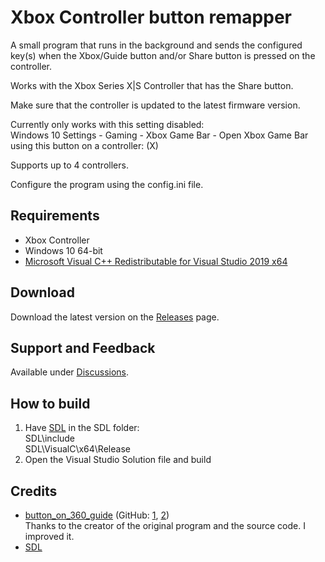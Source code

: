 # Xbox Controller button remapper

A small program that runs in the background and sends the configured key(s) when the Xbox/Guide button and/or Share button is pressed on the controller.

Works with the Xbox Series X|S Controller that has the Share button.

Make sure that the controller is updated to the latest firmware version.

Currently only works with this setting disabled:\
Windows 10 Settings - Gaming - Xbox Game Bar - Open Xbox Game Bar using this button on a controller: (X)

Supports up to 4 controllers.

Configure the program using the config.ini file.

## Requirements
- Xbox Controller
- Windows 10 64-bit
- [Microsoft Visual C++ Redistributable for Visual Studio 2019 x64](https://visualstudio.microsoft.com/downloads/#microsoft-visual-c-redistributable-for-visual-studio-2019)

## Download
Download the latest version on the [Releases](https://github.com/Adam777Z/xbox-controller-button-remapper/releases/latest) page.

## Support and Feedback
Available under [Discussions](https://github.com/Adam777Z/xbox-controller-button-remapper/discussions).

## How to build
1. Have [SDL](https://github.com/libsdl-org/SDL) in the SDL folder:\
SDL\include\
SDL\VisualC\x64\Release
2. Open the Visual Studio Solution file and build

## Credits
- [button_on_360_guide](https://www.reddit.com/r/emulation/comments/1goval/any_way_to_map_the_middle_xbox_360_button/camujj7/) (GitHub: [1](https://github.com/pinumbernumber/Xbox-360-Guide-Button-Remapper), [2](https://github.com/CautemocSg/xbox-360-guide-remapper))\
Thanks to the creator of the original program and the source code. I improved it.
- [SDL](https://github.com/libsdl-org/SDL)
